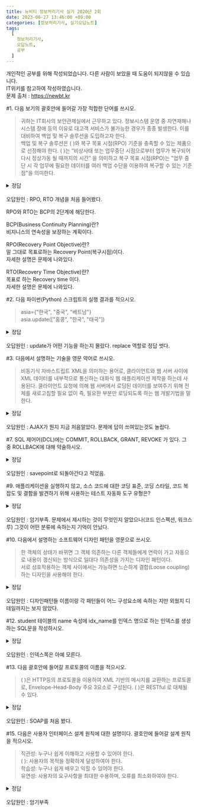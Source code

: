 ```yaml
---
title: 뉴비티 정보처리기사 실기 2020년 2회
date: 2023-06-27 13:46:00 +09:00
categories: [정보처리기사, 실기오답노트]
tags:
  [
    정보처리기사,
    오답노트,
    공부
  ]
---
```

개인적인 공부를 위해 작성되었습니다. 다른 사람이 보았을 때 도움이 되지않을 수 있습니다.  
IT위키를 참고하여 작성하였습니다.  
문제 출처 : <https://newbt.kr>  

#1. 다음 보기의 괄호안에 들어갈 가장 적합한 단어를 쓰시오.
> 귀하는 IT회사의 보안관제실에서 근무하고 있다.
 정보시스템 운영 중 자연재해나 시스템 장애 등의 이유로 대고객 서비스가 불가능한 경우가 종종 발생한다.
 이를 대비하여 백업 및 복구 솔루션을 도입하고자 한다.<br>
백업 및 복구 솔루션은 (            )와 복구 목표 시점(RPO) 기준을 충족할 수 있는 제품으로 선정해야 한다.
 (           )는 “비상사태 또는 업무중단 시점으로부터 업무가 복구되어 다시 정상가동 될 때까지의 시간” 을 의미하고
 복구 목표 시점(RPO)는 "업무 중단 시 각 업무에 필요한 데이터를 여러 백업 수단을 이용하여 복구할 수 있는 기준점"을 의미한다.

<details>
<summary>정답</summary>
목표 복구 시간(RTO; Recovery Time Objective)
</details>
<br>
오답원인 : RPO, RTO 개념을 처음 들어봤다. <br>

RPO와 RTO는 BCP의 2단계에 해당한다.  

BCP(Business Continuity Planning)란?  
비지니스의 연속성을 보장하는 계획이다.  

RPO(Recovery Point Objective)란?  
말 그대로 목표로하는 Recovery Point(복구시점)이다.  
자세한 설명은 문제에 나와있다.   

RTO(Recovery Time Objective)란?  
목표로 하는 Recovery time 이다.  
자세한 설명은 문제에 나와있다.  

#2. 다음 파이썬(Python) 스크립트의 실행 결과를 적으시오.  
>asia={"한국", "중국", "베트남"}<br>
asia.update(["홍콩", "한국", "태국"])

<details>
<summary>정답</summary>
{"한국", "중국", "베트남", "홍콩", "태국"}
</details>
<br>
오답원인 : update가 어떤 기능을 하는지 몰랐다. replace 역할로 정답 썻다.  

#3. 다음에서 설명하는 기술을 영문 약어로 쓰시오.  
> 비동기식 자바스트립트 XML을 의미하는 용어로, 클라이언트와 웹 서버 사이에 XML 데이터를 
내부적으로 통신하는 대화식 웹 애플리케이션 제작을 하는데 사용된다. 
클라이언트 요청에 의해 웹 서버에서 로딩된 데이터를 보여주기 위해 
전체를 새로고침할 필요 없이 즉, 필요한 부분만 로딩되도록 하는 웹 개발기법을 말한다.

<details>
<summary>정답</summary>
AJAX(Asycronized Javascript And XML)
</details>
<br>
오답원인 : AJAX가 뭔지 지금 처음알았다.  
문제에 답이 쓰여있는것도 놀랍다.  

#7. SQL 제어어(DCL)에는 COMMIT, ROLLBACK, GRANT, REVOKE 가 있다. 그 중 ROLLBACK에 대해 약술하시오.  

<details>
<summary>정답</summary>
트랜잭션 실패시 트랜잭션 처리 과정에서 발생한 변경 과정을 취소하고, 트랜잭션 시작 이전 상태로 되돌린다.<br>
<a href="https://blog.naver.com/pdw3231/222306557485">출처 : 네이버블로그</a>
</details>
<br>
오답원인 : savepoint로 되돌아간다고 적었음.

#9. 애플리케이션을 실행하지 않고, 소스 코드에 대한 코딩 표준, 코딩 스타일, 코드 복잡도 및 결함을 발견하기 위해 사용하는 테스트 자동화 도구 유형은?

<details>
<summary>정답</summary>
정적 분석 도구
</details>
<br>
오답원인 : 암기부족. 문제에서 제시하는 것이 무엇인지 알았으나(코드 인스펙션, 워크스루) 그것이 어떤 분류에 속하는지 기억이 안났다.  

#10. 다음에서 설명하는 소프트웨어 디자인 패턴을 영문으로 쓰시오.
> 한 객체의 상태가 바뀌면 그 객체 의존하는 다른 객체들에게 연락이 가고 
자동으로 내용이 갱신되는 방식으로 일대다 의존성을 가지는 디자인 패턴이다.<br>
서로 상호작용하는 객체 사이에서는 가능하면 느슨하게 결합(Loose coupling)하는 
디자인을 사용해야 한다.

<details>
<summary>정답</summary>
observer 패턴
</details>
<br>
오답원인 : 디자인패턴들 이름이랑 각 패턴들이 어느 구성요소에 속하는 지만 외웠지 디테일까지는 보지 않았다.  

#12. student 테이블의 name 속성에 idx_name를 인덱스 명으로 하는 인덱스를 생성하는 SQL문을 작성하시오.

<details>
<summary>정답</summary>
create index idx_name on student(name);
</details>
<br>
오답원인 : 인덱스쪽은 아예 모른다.

#13. 다음 괄호안에 들어갈 프로토콜의 이름을 적으시오.
> (              )은 HTTP등의 프로토콜을 이용하여 XML 기반의 메시지를 교환하는 프로토콜로,
Envelope-Head-Body 주요 3요소로 구성된다. (              )은 RESTful 로 대체될 수 있다.

<details>
<summary>정답</summary>
SOAP(Simple Object Access Protocol)
</details>
<br>
오답원인 : SOAP를 처음 봤다.

#15. 다음은 사용자 인터페이스 설계 원칙에 대한 설명이다. 괄호안에 들어갈 설계 원칙을 적으시오.
>직관성: 누구나 쉽게 이해하고 사용할 수 있어야 한다. <br>
>(  ): 사용자의 목적을 정확하게 달성하여야 한다. <br>
>학습성: 누구나 쉽게 배우고 익힐 수 있어야 한다. <br>
>유연성: 사용자의 요구사항을 최대한 수용하며, 오류를 최소화하여야 한다.

<details>
<summary>정답</summary>
유효성
</details>
<br>
오답원인 : 암기부족  
